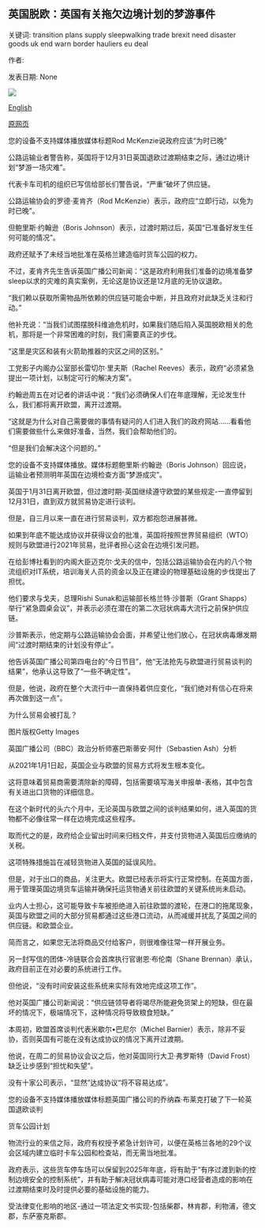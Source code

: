 ## 英国脱欧：英国有关拖欠边境计划的梦游事件

关键词: transition plans supply sleepwalking trade brexit need disaster goods uk end warn border hauliers eu deal

作者: 

发表日期: None

![](https://ichef.bbci.co.uk/images/ic/1024x576/p08qhyxm.jpg)

[English](Brexit%3A%20UK%20%27sleepwalking%20into%20disaster%27%20over%20border%20plans%2C%20hauliers%20warn.md)

[原网页](https://www.bbc.com/news/uk-54021421)

您的设备不支持媒体播放媒体标题Rod McKenzie说政府应该“为时已晚”

公路运输业者警告称，英国将于12月31日英国退欧过渡期结束之际，通过边境计划“梦游一场灾难”。

代表卡车司机的组织已写信给部长们警告说，“严重”破坏了供应链。

公路运输协会的罗德·麦肯齐（Rod McKenzie）表示，政府应“立即行动，以免为时已晚”。

但鲍里斯·约翰逊（Boris Johnson）表示，过渡时期过后，英国“已准备好发生任何可能的情况”。

政府还赋予了未经当地批准在英格兰建造临时货车公园的权力。

不过，麦肯齐先生告诉英国广播公司新闻：“这是政府利用我们准备的边境准备梦sleep以求的灾难的真实案例，无论这是协议还是12月底的无协议退欧。

“我们赖以获取所需物品所依赖的供应链可能会中断，并且政府对此缺乏关注和行动。”

他补充说：“当我们试图摆脱科维迪危机时，如果我们随后陷入英国脱欧相关的危机，那将是一个非常困难的时刻，我们需要真正的步伐。

“这里是灾区和装有火箭助推器的灾区之间的区别。”

工党影子内阁办公室部长雷切尔·里夫斯（Rachel Reeves）表示，政府“必须紧急提出一项计划，以制定可行的解决方案”。

约翰逊周五在对记者的讲话中说：“我们必须确保人们在年底理解，无论发生什么，我们都将离开欧盟，离开过渡期。

“这就是为什么对自己需要做的事情有疑问的人们进入我们的政府网站……看看他们需要做些什么来做好准备，当然，我们会帮助他们的。

“但是我们会解决这个问题的。”

您的设备不支持媒体播放。媒体标题鲍里斯·约翰逊（Boris Johnson）回应说，运输业者预测明年英国在边境检查方面“梦游成灾”。

英国于1月31日离开欧盟，但过渡时期-英国继续遵守欧盟的某些规定-一直停留到12月31日，直到双方就贸易协定进行谈判。

但是，自三月以来一直在进行贸易谈判，双方都抱怨进展甚微。

如果到年底不能达成协议并获得议会的批准，英国将按照世界贸易组织（WTO）规则与欧盟进行2021年贸易，批评者担心这会在边境引发问题。

在给彭博社看到的内阁大臣迈克尔·戈夫的信中，包括公路运输协会在内的八个物流组织对IT系统，培训海关人员的资金以及正在建设的物理基础设施的步伐提出了担忧。

他们要求与戈夫，总理Rishi Sunak和运输部长格兰特·沙普斯（Grant Shapps）举行“紧急圆桌会议”，并表示必须在潜在的第二次冠状病毒大流行之前保护供应链。

沙普斯表示，他定期与公路运输协会会面，并希望让他们放心，在冠状病毒爆发期间“过渡时期结束的计划没有停止”。

他告诉英国广播公司第四电台的“今日节目”，他“无法抢先与欧盟进行贸易谈判的结果”，他承认这导致了“一些不确定性”。

但是，他说，政府在整个大流行中一直保持着供应变化，“我们绝对有信心在将来再次做到这一点”。

为什么贸易会被打乱？

图片版权Getty Images

英国广播公司（BBC）政治分析师塞巴斯蒂安·阿什（Sebastien Ash）分析

从2021年1月1日起，英国企业与欧盟的贸易方式将发生根本变化。

这将意味着贸易商需要清除新的障碍，包括需要填写海关申报单-表格，其中包含有关进出口货物的详细信息。

在这个新时代的头六个月中，无论英国与欧盟之间的谈判结果如何，进入英国的货物都不必像往常一样在边境完成这些程序。

取而代之的是，政府给企业留出时间来归档文件，并支付货物进入英国后应缴纳的关税。

这项特殊措施旨在减轻货物进入英国的延误风险。

但是，对于出口的商品，关注更大。欧盟已经表示将实行正常控制。在英国方面，用于管理英国边境货车运输并确保托运货物通关前往欧盟的关键系统尚未启动。

业内人士担心，这可能导致卡车被拒绝进入前往欧盟的渡轮，在港口的拖尾现象，英国与欧盟之间的大部分贸易都通过这些港口流动，从而减缓并扰乱了英国之间的供应链。和欧盟企业。

简而言之，如果您无法将商品交付给客户，则很难像往常一样开展业务。

另一封写信的团体-冷链联合会首席执行官谢恩·布伦南（Shane Brennan）承认，政府目前正在对必要的系统进行工作。

但他说，“没有时间安装这些系统来实际有效地完成这项工作”。

他对英国广播公司新闻说：“供应链领导者将竭尽所能避免货架上的短缺，但在最坏的情况下，极端情况下，这种情况将导致粮食短缺。”

本周初，欧盟首席谈判代表米歇尔•巴尼尔（Michel Barnier）表示，除非不妥协，否则英国有可能在没有达成协议的情况下离开过渡期。

他说，在周二的贸易协议会议之后，他对英国同行大卫·弗罗斯特（David Frost）缺乏让步感到“担忧和失望”。

没有十家公司表示，“显然”达成协议“将不容易达成”。

您的设备不支持媒体播放媒体标题英国广播公司的乔纳森·布莱克打破了下一轮英国退欧谈判

货车公园计划

物流行业的来信之际，政府有权授予紧急计划许可，以便在英格兰各地的29个议会区域内建立临时卡车公园和检查站，而无需当地批准。

政府表示，这些货车停车场可以保留到2025年年底，将有助于“有序过渡到新的控制边境安全的控制系统”，并有助于解决冠状病毒可能对港口经营者造成的影响在过渡期结束时及时提供必要的基础设施的能力。

受法律变化影响的地区-通过一项法定文书实现-包括柴郡，林肯郡，利物浦，德文郡，东萨塞克斯郡。